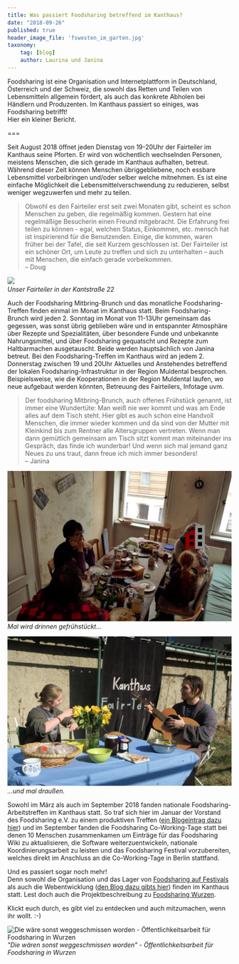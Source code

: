 ```yaml
---
title: Was passiert Foodsharing betreffend im Kanthaus?
date: "2018-09-26"
published: true
header_image_file: 'fswesten_im_garten.jpg'
taxonomy:
    tag: [blog]
    author: Laurina und Janina
---
```


Foodsharing ist eine Organisation und Internetplattform in Deutschland, Österreich und der Schweiz, die sowohl das Retten und Teilen von Lebensmitteln allgemein fördert, als auch das konkrete Abholen bei Händlern und Produzenten. Im Kanthaus passiert so einiges, was Foodsharing betrifft!<br>
Hier ein kleiner Bericht.

===

Seit August 2018 öffnet jeden Dienstag von 19-20Uhr der Fairteiler im Kanthaus seine Pforten. Er wird von wöchentlich wechselnden Personen, meistens Menschen, die sich gerade im Kanthaus aufhalten, betreut. Während dieser Zeit können Menschen übriggebliebene, noch essbare Lebensmittel vorbeibringen und/oder selber welche mitnehmen. Es ist eine einfache Möglichkeit die Lebensmittelverschwendung zu reduzieren, selbst weniger wegzuwerfen und mehr zu teilen.

> Obwohl es den Fairteiler erst seit zwei Monaten gibt, scheint es schon Menschen zu geben, die regelmäßig kommen. Gestern hat eine regelmäßige Besucherin einen Freund mitgebracht. Die Erfahrung frei teilen zu können - egal, welchen Status, Einkommen, etc. mensch hat ist inspirierend für die Benutzenden. Einige, die kommen, waren früher bei der Tafel, die seit Kurzem geschlossen ist. Der Fairteiler ist ein schöner Ort, um Leute zu treffen und sich zu unterhalten – auch mit Menschen, die einfach gerade vorbeikommen.<br>
> – Doug

![](Fairteiler_geöffnet_Schild.jpg)<br>
_Unser Fairteiler in der Kantstraße 22_

Auch der Foodsharing Mitbring-Brunch und das monatliche Foodsharing-Treffen finden einmal im Monat im Kanthaus statt. Beim Foodsharing-Brunch wird jeden 2. Sonntag im Monat von 11-13Uhr gemeinsam das gegessen, was sonst übrig geblieben wäre und in entspannter Atmosphäre über Rezepte und Spezialitäten, über besondere Funde und unbekannte Nahrungsmittel, und über Foodsharing gequatscht und Rezepte zum Haltbarmachen ausgetauscht. Beide werden hauptsächlich von Janina betreut. Bei den Foodsharing-Treffen im Kanthaus wird an jedem 2. Donnerstag zwischen 19 und 20Uhr Aktuelles und Anstehendes betreffend der lokalen Foodsharing-Infrastruktur in der Region Muldental besprochen. Beispielsweise, wie die Kooperationen in der Region Muldental laufen, wo neue aufgebaut werden könnten, Betreuung des Fairteilers, Infotage uvm.

> Der foodsharing Mitbring-Brunch, auch offenes Frühstück genannt, ist immer eine Wundertüte: Man weiß nie wer kommt und was am Ende alles auf dem Tisch steht. Hier gibt es auch schon eine Handvoll Menschen, die immer wieder kommen und da sind von der Mutter mit Kleinkind bis zum Rentner alle Altersgruppen vertreten. Wenn man dann gemütlich gemeinsam am Tisch sitzt kommt man miteinander ins Gespräch, das finde ich wunderbar! Und wenn sich mal jemand ganz Neues zu uns traut, dann freue ich mich immer besonders! <br>
> – Janina

![](fsbrunchInside.jpg)<br>
_Mal wird drinnen gefrühstückt..._

![](fsbrunchOutside.jpg)<br>
_...und mal draußen._

Sowohl im März als auch im September 2018 fanden nationale Foodsharing-Arbeitstreffen im Kanthaus statt. So traf sich hier im Januar der Vorstand des Foodsharing e.V. zu einem produktiven Treffen ([ein Blogeintrag dazu hier](https://foodsharing.de/?page=blog&sub=read&id=231)) und im September fanden die Foodsharing Co-Working-Tage statt bei denen 10 Menschen zusammenkamen um Einträge für das Foodsharing Wiki zu aktualisieren, die Software weiterzuentwickeln, nationale Koordinierungsarbeit zu leisten und das Foodsharing Festival vorzubereiten, welches direkt im Anschluss an die Co-Working-Tage in Berlin stattfand.

Und es passiert sogar noch mehr!<br>
Denn sowohl die Organisation und das Lager von [Foodsharing auf Festivals](https://wiki.foodsharing.de/Foodsharing_auf_Festivals) als auch die Webentwicklung ([den Blog dazu gibts hier](https://devblog.foodsharing.de/index.en.html)) finden im Kanthaus statt.
Lest doch auch die Projektbeschreibung zu [Foodsharing Wurzen](https://kanthaus.online/de/projects/foodsharing).

Klickt euch durch, es gibt viel zu entdecken und auch mitzumachen, wenn ihr wollt. :-)

![Die wäre sonst weggeschmissen worden - Öffentlichkeitsarbeit für Foodsharing in Wurzen](Foodsharingöffentlichkeitsarbeit-in-Wurzen.jpg)<br>
_"Die wären sonst weggeschmissen worden" - Öffentlichkeitsarbeit für Foodsharing in Wurzen_
